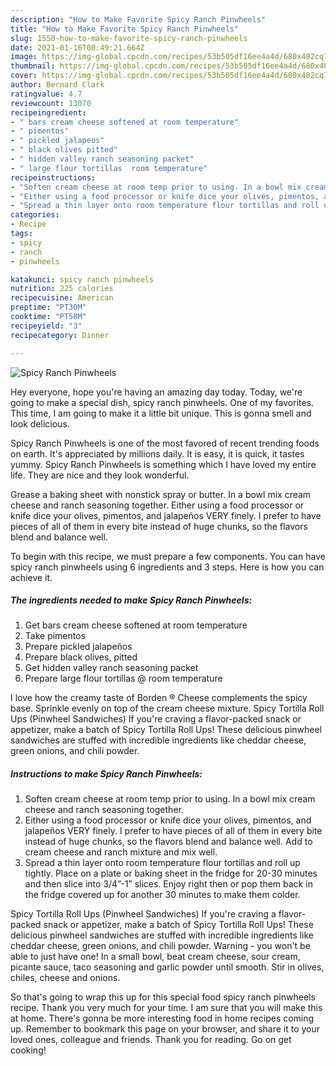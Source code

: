 ```yaml
---
description: "How to Make Favorite Spicy Ranch Pinwheels"
title: "How to Make Favorite Spicy Ranch Pinwheels"
slug: 1550-how-to-make-favorite-spicy-ranch-pinwheels
date: 2021-01-16T00:49:21.664Z
image: https://img-global.cpcdn.com/recipes/53b505df16ee4a4d/680x482cq70/spicy-ranch-pinwheels-recipe-main-photo.jpg
thumbnail: https://img-global.cpcdn.com/recipes/53b505df16ee4a4d/680x482cq70/spicy-ranch-pinwheels-recipe-main-photo.jpg
cover: https://img-global.cpcdn.com/recipes/53b505df16ee4a4d/680x482cq70/spicy-ranch-pinwheels-recipe-main-photo.jpg
author: Bernard Clark
ratingvalue: 4.7
reviewcount: 13070
recipeingredient:
- " bars cream cheese softened at room temperature"
- " pimentos"
- " pickled jalapeos"
- " black olives pitted"
- " hidden valley ranch seasoning packet"
- " large flour tortillas  room temperature"
recipeinstructions:
- "Soften cream cheese at room temp prior to using. In a bowl mix cream cheese and ranch seasoning together."
- "Either using a food processor or knife dice your olives, pimentos, and jalapeños VERY finely. I prefer to have pieces of all of them in every bite instead of huge chunks, so the flavors blend and balance well. Add to cream cheese and ranch mixture and mix well."
- "Spread a thin layer onto room temperature flour tortillas and roll up tightly. Place on a plate or baking sheet in the fridge for 20-30 minutes and then slice into 3/4”-1” slices. Enjoy right then or pop them back in the fridge covered up for another 30 minutes to make them colder."
categories:
- Recipe
tags:
- spicy
- ranch
- pinwheels

katakunci: spicy ranch pinwheels 
nutrition: 225 calories
recipecuisine: American
preptime: "PT30M"
cooktime: "PT58M"
recipeyield: "3"
recipecategory: Dinner

---
```



![Spicy Ranch Pinwheels](https://img-global.cpcdn.com/recipes/53b505df16ee4a4d/680x482cq70/spicy-ranch-pinwheels-recipe-main-photo.jpg)

Hey everyone, hope you're having an amazing day today. Today, we're going to make a special dish, spicy ranch pinwheels. One of my favorites. This time, I am going to make it a little bit unique. This is gonna smell and look delicious.

Spicy Ranch Pinwheels is one of the most favored of recent trending foods on earth. It's appreciated by millions daily. It is easy, it is quick, it tastes yummy. Spicy Ranch Pinwheels is something which I have loved my entire life. They are nice and they look wonderful.

Grease a baking sheet with nonstick spray or butter. In a bowl mix cream cheese and ranch seasoning together. Either using a food processor or knife dice your olives, pimentos, and jalapeños VERY finely. I prefer to have pieces of all of them in every bite instead of huge chunks, so the flavors blend and balance well.


To begin with this recipe, we must prepare a few components. You can have spicy ranch pinwheels using 6 ingredients and 3 steps. Here is how you can achieve it.

<!--inarticleads1-->

##### The ingredients needed to make Spicy Ranch Pinwheels:

1. Get  bars cream cheese softened at room temperature
1. Take  pimentos
1. Prepare  pickled jalapeños
1. Prepare  black olives, pitted
1. Get  hidden valley ranch seasoning packet
1. Prepare  large flour tortillas @ room temperature


I love how the creamy taste of Borden ® Cheese complements the spicy base. Sprinkle evenly on top of the cream cheese mixture. Spicy Tortilla Roll Ups (Pinwheel Sandwiches) If you&#39;re craving a flavor-packed snack or appetizer, make a batch of Spicy Tortilla Roll Ups! These delicious pinwheel sandwiches are stuffed with incredible ingredients like cheddar cheese, green onions, and chili powder. 

<!--inarticleads2-->

##### Instructions to make Spicy Ranch Pinwheels:

1. Soften cream cheese at room temp prior to using. In a bowl mix cream cheese and ranch seasoning together.
1. Either using a food processor or knife dice your olives, pimentos, and jalapeños VERY finely. I prefer to have pieces of all of them in every bite instead of huge chunks, so the flavors blend and balance well. Add to cream cheese and ranch mixture and mix well.
1. Spread a thin layer onto room temperature flour tortillas and roll up tightly. Place on a plate or baking sheet in the fridge for 20-30 minutes and then slice into 3/4”-1” slices. Enjoy right then or pop them back in the fridge covered up for another 30 minutes to make them colder.


Spicy Tortilla Roll Ups (Pinwheel Sandwiches) If you&#39;re craving a flavor-packed snack or appetizer, make a batch of Spicy Tortilla Roll Ups! These delicious pinwheel sandwiches are stuffed with incredible ingredients like cheddar cheese, green onions, and chili powder. Warning - you won&#39;t be able to just have one! In a small bowl, beat cream cheese, sour cream, picante sauce, taco seasoning and garlic powder until smooth. Stir in olives, chiles, cheese and onions. 

So that's going to wrap this up for this special food spicy ranch pinwheels recipe. Thank you very much for your time. I am sure that you will make this at home. There's gonna be more interesting food in home recipes coming up. Remember to bookmark this page on your browser, and share it to your loved ones, colleague and friends. Thank you for reading. Go on get cooking!
